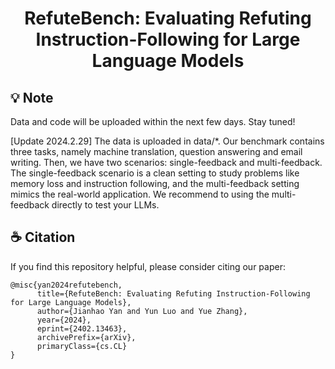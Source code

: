 <h1 align="center">
RefuteBench: Evaluating Refuting Instruction-Following for Large Language Models
</h1>


## 💡 Note
Data and code will be uploaded within the next few days. Stay tuned!

[Update 2024.2.29] The data is uploaded in data/*. Our benchmark contains three tasks, namely machine translation, question answering and email writing. 
Then, we have two scenarios: single-feedback and multi-feedback.
The single-feedback scenario is a clean setting to study problems like memory loss and instruction following, and the multi-feedback setting mimics the real-world application. 
We recommend to using the multi-feedback directly to test your LLMs. 

## ☕️ Citation
If you find this repository helpful, please consider citing our paper:

```
@misc{yan2024refutebench,
      title={RefuteBench: Evaluating Refuting Instruction-Following for Large Language Models}, 
      author={Jianhao Yan and Yun Luo and Yue Zhang},
      year={2024},
      eprint={2402.13463},
      archivePrefix={arXiv},
      primaryClass={cs.CL}
}
```
